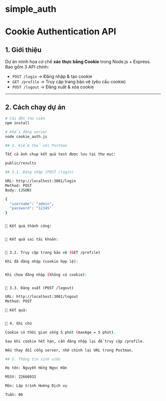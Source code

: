# simple_auth

# Cookie Authentication API

## 1. Giới thiệu
Dự án minh họa cơ chế **xác thực bằng Cookie** trong Node.js + Express.  
Bao gồm 3 API chính:
- `POST /login` → Đăng nhập & tạo cookie
- `GET /profile` → Truy cập trang bảo vệ (yêu cầu cookie)
- `POST /logout` → Đăng xuất & xóa cookie

---

## 2. Cách chạy dự án

```bash
# Cài đặt thư viện
npm install

# Khởi động server
node cookie_auth.js

## 3. Kiểm thử với Postman

Tất cả ảnh chụp kết quả test được lưu tại thư mục:

public/results

## 3.1. Đăng nhập (POST /login)

URL: http://localhost:3001/login
Method: POST
Body: (JSON)

{
  "username": "admin",
  "password": "12345"
}


📸 Kết quả thành công:


📸 Kết quả sai tài khoản:


🔐 3.2. Truy cập trang bảo vệ (GET /profile)

Khi đã đăng nhập (cookie hợp lệ):


Khi chưa đăng nhập (không có cookie):


🚪 3.3. Đăng xuất (POST /logout)

URL: http://localhost:3001/logout
Method: POST

📸 Kết quả:


📝 4. Ghi chú

Cookie có thời gian sống 5 phút (maxAge = 5 phút).

Sau khi cookie hết hạn, cần đăng nhập lại để truy cập /profile.

Nếu thay đổi cổng server, nhớ chỉnh lại URL trong Postman.

## 5. Thông tin sinh viên

Họ tên: Nguyễn Hồng Ngọc Hân

MSSV: 22660931

Môn: Lập trình Hướng Dịch vụ

Tuần: 06
